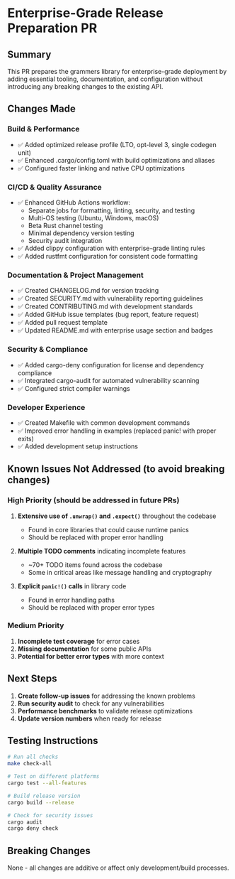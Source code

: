 # Enterprise-Grade Release Preparation PR

## Summary
This PR prepares the grammers library for enterprise-grade deployment by adding essential tooling, documentation, and configuration without introducing any breaking changes to the existing API.

## Changes Made

### Build & Performance
- ✅ Added optimized release profile (LTO, opt-level 3, single codegen unit)
- ✅ Enhanced .cargo/config.toml with build optimizations and aliases
- ✅ Configured faster linking and native CPU optimizations

### CI/CD & Quality Assurance
- ✅ Enhanced GitHub Actions workflow:
  - Separate jobs for formatting, linting, security, and testing
  - Multi-OS testing (Ubuntu, Windows, macOS)
  - Beta Rust channel testing
  - Minimal dependency version testing
  - Security audit integration
- ✅ Added clippy configuration with enterprise-grade linting rules
- ✅ Added rustfmt configuration for consistent code formatting

### Documentation & Project Management
- ✅ Created CHANGELOG.md for version tracking
- ✅ Created SECURITY.md with vulnerability reporting guidelines
- ✅ Created CONTRIBUTING.md with development standards
- ✅ Added GitHub issue templates (bug report, feature request)
- ✅ Added pull request template
- ✅ Updated README.md with enterprise usage section and badges

### Security & Compliance
- ✅ Added cargo-deny configuration for license and dependency compliance
- ✅ Integrated cargo-audit for automated vulnerability scanning
- ✅ Configured strict compiler warnings

### Developer Experience
- ✅ Created Makefile with common development commands
- ✅ Improved error handling in examples (replaced panic! with proper exits)
- ✅ Added development setup instructions

## Known Issues Not Addressed (to avoid breaking changes)

### High Priority (should be addressed in future PRs)
1. **Extensive use of `.unwrap()` and `.expect()`** throughout the codebase
   - Found in core libraries that could cause runtime panics
   - Should be replaced with proper error handling

2. **Multiple TODO comments** indicating incomplete features
   - ~70+ TODO items found across the codebase
   - Some in critical areas like message handling and cryptography

3. **Explicit `panic!()` calls** in library code
   - Found in error handling paths
   - Should be replaced with proper error types

### Medium Priority
1. **Incomplete test coverage** for error cases
2. **Missing documentation** for some public APIs
3. **Potential for better error types** with more context

## Next Steps

1. **Create follow-up issues** for addressing the known problems
2. **Run security audit** to check for any vulnerabilities
3. **Performance benchmarks** to validate release optimizations
4. **Update version numbers** when ready for release

## Testing Instructions

```bash
# Run all checks
make check-all

# Test on different platforms
cargo test --all-features

# Build release version
cargo build --release

# Check for security issues
cargo audit
cargo deny check
```

## Breaking Changes
None - all changes are additive or affect only development/build processes. 